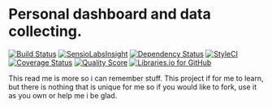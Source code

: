 # Personal dashboard and data collecting.

[![Build Status](https://travis-ci.org/Bogstag/bogstag.se.svg)](https://travis-ci.org/Bogstag/bogstag.se)
[![SensioLabsInsight](https://insight.sensiolabs.com/projects/fd0209c5-cd30-43f4-ae9b-dd72790cdbb4/mini.png)](https://insight.sensiolabs.com/projects/fd0209c5-cd30-43f4-ae9b-dd72790cdbb4)
[![Dependency Status](https://www.versioneye.com/user/projects/56c134f318b271003b391391/badge.svg?style=flat)](https://www.versioneye.com/user/projects/56c134f318b271003b391391)
[![StyleCI](https://styleci.io/repos/42884250/shield)](https://styleci.io/repos/42884250)
[![Coverage Status](https://img.shields.io/scrutinizer/coverage/g/bogstag/bogstag.se?style=flat-square)](https://scrutinizer-ci.com/g/bogstag/oauth2-trakt/code-structure)
[![Quality Score](https://img.shields.io/scrutinizer/g/bogstag/bogstag.se.svg?style=flat-square)](https://scrutinizer-ci.com/g/bogstag/oauth2-trakt)
[![Libraries.io for GitHub](https://img.shields.io/librariesio/github/Bogstag/bogstag.se.svg)](https://libraries.io/github/Bogstag/bogstag.se)

This read me is more so i can remember stuff. This project if for me to learn, but there is nothing that is unique for me so if you would like to fork, use it as you own or help me i be glad.
